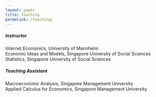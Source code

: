 ```yaml
---
layout: pagec
title: Teaching 
permalink: /teaching/
---
```


##### Instructor
Internet Economics, University of Mannheim\
Economic Ideas and Models, Singapore University of Social Sciences\
Statistics, Singapore University of Social Sciences

##### Teaching Assistant
Macroeconomic Analysis, Singapore Management University\
Applied Calculus for Economics, Singapore Management University
